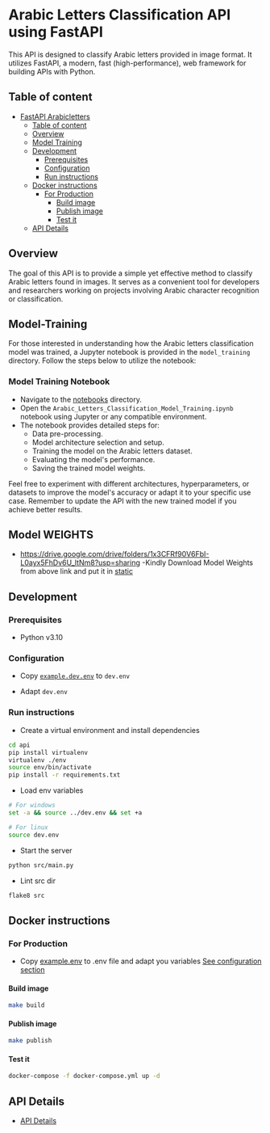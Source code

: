# Arabic Letters Classification API using FastAPI

This API is designed to classify Arabic letters provided in image format. It utilizes FastAPI, a modern, fast (high-performance), web framework for building APIs with Python.


## Table of content

- [FastAPI Arabicletters](#fastapi-arabic_letters_classifier)
  - [Table of content](#table-of-content)
  - [Overview](#overview)
  - [Model Training](#Model-Training)
  - [Development](#development)
    - [Prerequisites](#prerequisites)
    - [Configuration](#configuration)
    - [Run instructions](#run-instructions)
  - [Docker instructions](#docker-instructions)
    - [For Production](#for-production)
      - [Build image](#build-image)
      - [Publish image](#publish-image)
      - [Test it](#test-it)
  - [API Details](#api-details)


## Overview

The goal of this API is to provide a simple yet effective method to classify Arabic letters found in images. It serves as a convenient tool for developers and researchers working on projects involving Arabic character recognition or classification.

## Model-Training

For those interested in understanding how the Arabic letters classification model was trained, a Jupyter notebook is provided in the `model_training` directory. Follow the steps below to utilize the notebook:

### Model Training Notebook

- Navigate to the [notebooks](./api/src/notebooks) directory.
- Open the `Arabic_Letters_Classification_Model_Training.ipynb` notebook using Jupyter or any compatible environment.
- The notebook provides detailed steps for:
  - Data pre-processing.
  - Model architecture selection and setup.
  - Training the model on the Arabic letters dataset.
  - Evaluating the model's performance.
  - Saving the trained model weights.

Feel free to experiment with different architectures, hyperparameters, or datasets to improve the model's accuracy or adapt it to your specific use case. Remember to update the API with the new trained model if you achieve better results.
## Model WEIGHTS 
- https://drive.google.com/drive/folders/1x3CFRf90V6FbI-L0ayx5FhDv6U_ltNm8?usp=sharing
-Kindly Download Model Weights from above link and put it in [static](./api/src/static)
## Development

### Prerequisites

- Python v3.10

### Configuration

- Copy [`example.dev.env`](example.dev.env) to `dev.env`

- Adapt `dev.env`

### Run instructions

- Create a virtual environment and install dependencies

```sh
cd api
pip install virtualenv
virtualenv ./env
source env/bin/activate
pip install -r requirements.txt
```

- Load env variables

```sh
# For windows
set -a && source ../dev.env && set +a

# For linux
source dev.env
```

- Start the server

```sh
python src/main.py
```

- Lint src dir

```sh
flake8 src
```

## Docker instructions

### For Production

- Copy [example.env](example.env) to .env file and adapt you variables [See configuration section](#configuration)

#### Build image

```sh
make build
```

#### Publish image

```sh
make publish
```

#### Test it

```sh
docker-compose -f docker-compose.yml up -d
```

## API Details

- [API Details](./api/README.md)
